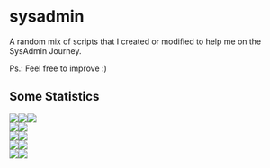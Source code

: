 # sysadmin
A random mix of scripts that I created or modified to help me on the SysAdmin Journey.



Ps.: Feel free to improve :)


## Some Statistics
<img src="https://img.shields.io/github/license/zebrajr/sysadmin?logo=github"><img src="https://img.shields.io/github/forks/zebrajr/sysadmin?logo=github"><img src="https://img.shields.io/github/stars/zebrajr/sysadmin?logo=github">
<br>
<img src="https://img.shields.io/github/last-commit/zebrajr/sysadmin?logo=gitfs"><img src="https://img.shields.io/maintenance/yes/2023">
<br>
<img src="https://img.shields.io/github/repo-size/zebrajr/sysadmin?logo=files"><img src="https://img.shields.io/tokei/lines/github/zebrajr/sysadmin?logo=files">
<br>
<img src="https://img.shields.io/github/issues-raw/zebrajr/sysadmin?logo=gitbook"><img src="https://img.shields.io/github/issues-closed-raw/zebrajr/sysadmin?logo=gitbook">
<br>
<img src="https://img.shields.io/github/issues-pr-raw/zebrajr/sysadmin?logo=git"><img src="https://img.shields.io/github/issues-pr-closed-raw/zebrajr/sysadmin?logo=git">
